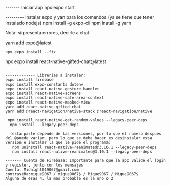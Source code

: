 
------- Iniciar app
npx expo start

--------- Instalar expo y yan para los comandos (ya se tiene que tener instalado nodejs)
npm install -g expo-cli
npm install -g yarn

Nota: si presenta errores, decirle a chat

yarn add expo@latest

    npx expo install --fix

npx expo install react-native-gifted-chat@latest
```

------------- Librerias a instalar:
expo install firebase
expo install expo-constants dotenv
expo install react-native-gesture-handler
expo install react-native-screens
expo install react-native-safe-area-context
expo install react-native-masked-view
yarn add react-native-gifted-chat
yarn add @react-navigation/native-stack @react-navigation/native

 npm install react-native-get-random-values --legacy-peer-deps
  npm install --legacy-peer-deps

  (esta parte depende de las versiones, por lo que el numero despues del @puede variar. pero lo que se debe hacer es desinstalar esta version e instalar la que le pide el programa)
   npm uninstall react-native-reanimated@3.16.1 --legacy-peer-deps
   npm install react-native-reanimated@3.10.1 --legacy-peer-deps  

------- Cuenta de Firebase: Importante para que la app valide el login y register, junto con los mensajes
Cuenta: Midnight019067@gmail.com
contraseña:migue9067 / migue9067$ / Migue9067 / Migue9067$  
Alguna de esas 4. la mas probable es la uno o 2

